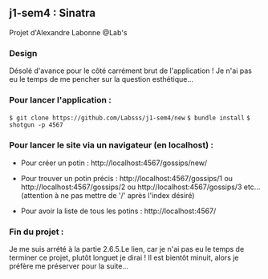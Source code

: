 ## j1-sem4 : Sinatra

Projet d'Alexandre Labonne @Lab's


### Design

Désolé d'avance pour le côté carrément brut de l'application ! Je n'ai pas eu le temps de me pencher sur la question esthétique...


### Pour lancer l'application :

```$ git clone https://github.com/Labsss/j1-sem4/new```
```$ bundle install```
```$ shotgun -p 4567```

### Pour lancer le site via un navigateur (en localhost) :


- Pour créer un potin : http://localhost:4567/gossips/new/

- Pour trouver un potin précis : http://localhost:4567/gossips/1 ou http://localhost:4567/gossips/2
ou http://localhost:4567/gossips/3 etc... (attention à ne pas mettre de '/' après l'index désiré)

- Pour avoir la liste de tous les potins : http://localhost:4567/


### Fin du projet :

Je me suis arrété à la partie 2.6.5.Le lien, car je n'ai pas eu le temps de terminer ce projet, plutôt longuet je dirai !
Il est bientôt minuit, alors je préfère me préserver pour la suite...
